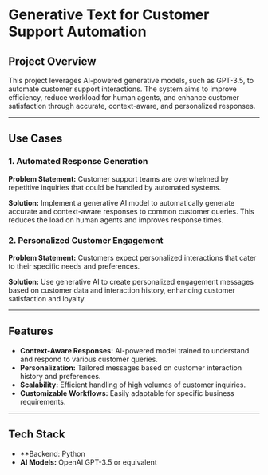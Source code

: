 # Generative Text for Customer Support Automation

## Project Overview
This project leverages AI-powered generative models, such as GPT-3.5, to automate customer support interactions. The system aims to improve efficiency, reduce workload for human agents, and enhance customer satisfaction through accurate, context-aware, and personalized responses.

---

## Use Cases

### 1. Automated Response Generation
**Problem Statement:**
Customer support teams are overwhelmed by repetitive inquiries that could be handled by automated systems.

**Solution:**
Implement a generative AI model to automatically generate accurate and context-aware responses to common customer queries. This reduces the load on human agents and improves response times.

### 2. Personalized Customer Engagement
**Problem Statement:**
Customers expect personalized interactions that cater to their specific needs and preferences.

**Solution:**
Use generative AI to create personalized engagement messages based on customer data and interaction history, enhancing customer satisfaction and loyalty.

---

## Features
- **Context-Aware Responses:** AI-powered model trained to understand and respond to various customer queries.
- **Personalization:** Tailored messages based on customer interaction history and preferences.
- **Scalability:** Efficient handling of high volumes of customer inquiries.
- **Customizable Workflows:** Easily adaptable for specific business requirements.

---

## Tech Stack
- **Backend: Python
- **AI Models:** OpenAI GPT-3.5 or equivalent
